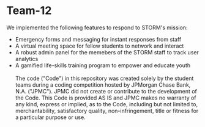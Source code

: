 # Team-12

We implemented the following features to respond to STORM's mission:
- Emergency forms and messaging for instant responses from staff
- A virtual meeting space for fellow students to network and interact
- A robust admin panel for the memebers of the STORM staff to track user analytics
- A gamified life-skills training program to empower and educate youth <br /> <br /> The code ("Code") in this repository was created solely by the student teams during a coding competition hosted by JPMorgan Chase Bank, N.A. ("JPMC"). JPMC did not create or contribute to the development of the Code. This Code is provided AS IS and JPMC makes no warranty of any kind, express or implied, as to the Code, including but not limited to, merchantability, satisfactory quality, non-infringement, title or fitness for a particular purpose or use.